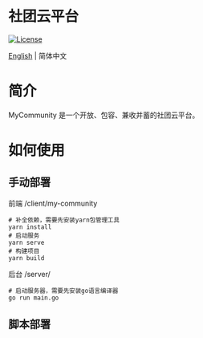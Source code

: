 社团云平台
=====
[![License](https://img.shields.io/badge/License-MIT%20License-blue.svg)](https://opensource.org/licenses/MIT)

[English](./README.md) | 简体中文

# 简介
MyCommunity 是一个开放、包容、兼收并蓄的社团云平台。

# 如何使用

## 手动部署

前端
/client/my-community

``` shell
# 补全依赖，需要先安装yarn包管理工具
yarn install
# 启动服务
yarn serve
# 构建项目
yarn build
```

后台
/server/

``` shell
# 启动服务器，需要先安装go语言编译器
go run main.go
```

## 脚本部署

